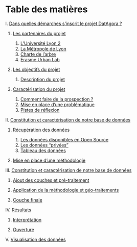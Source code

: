 # Table des matières


I. [Dans quelles démarches s’inscrit le projet DatAgora ?](#I)

   1. [Les partenaires du projet](#IA)
   
       1. [L'Université Lyon 2](#IA1)
       1. [La Métropole de Lyon](#IA2)
       1. [Charte de l’arbre](#IA3)
       1. [Erasme Urban Lab](#IA4)
       
   2. [Les objectifs du projet](#IB)
   
       1. [Description du projet](#IB1)
       
   3. [Caractérisation du projet](#IC)
   
       1. [Comment faire de la prospection ?](#IC1)
       1. [Mise en place d’une problématique](#IC2)
       1. [Pistes de réflexion](#IC3)
       
       
       
II. [Constitution et caractérisation de notre base de données](#II)

   1. [Récupération des données](#IIA)
   
       1. [Les données disponibles en Open Source](#IIA1)
       1. [Les données “privées”](#IIA2)
       1. [Tableau des données](#IIA3)
       
   2. [Mise en place d’une méthodologie](#IIB)
   
   
III. [Constitution et caractérisation de notre base de données](#III)

   1. [Ajout des couches et pré-traitement](#IIIA)
   
   1. [Application de la méthodologie et géo-traitements](#IIIB)
   
   1. [Couche finale](#IIIC)
   
   
IV. [Résultats](#IV) 

   1. [Interprétation](#IVA)
   
   1. [Ouverture](#IVB)
   
   
V. [Visualisation des données](#V)       
 
       
       
        

